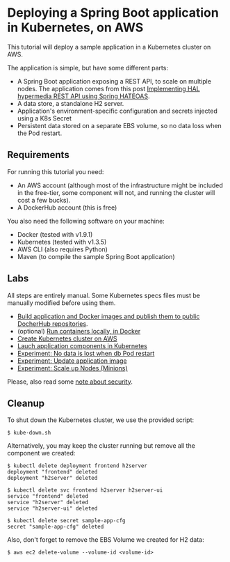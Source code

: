 # Deploying a Spring Boot application in Kubernetes, on AWS

This tutorial will deploy a sample application in a Kubernetes cluster on AWS.

The application is simple, but have some different parts:
- A Spring Boot application exposing a REST API, to scale on multiple nodes. The application comes from this post [Implementing HAL hypermedia REST API using Spring HATEOAS](https://opencredo.com/hal-hypermedia-api-spring-hateoas/).
- A data store, a standalone H2 server.
- Application's environment-specific configuration and secrets injected using a K8s Secret
- Persistent data stored on a separate EBS volume, so no data loss when the Pod restart.

## Requirements

For running this tutorial you need:

- An AWS account (although most of the infrastructure might be included in the free-tier, some component will not, and running the cluster will cost a few bucks).
- A DockerHub account (this is free)

You also need the following software on your machine:

- Docker (tested with v1.9.1)
- Kubernetes (tested with v1.3.5)
- AWS CLI (also requires Python)
- Maven (to compile the sample Spring Boot application)

## Labs

All steps are entirely manual. Some Kubernetes specs files must be manually modified before using them.

- [Build application and Docker images and publish them to public DocherHub repositories](docs/build-images.md).
- (optional) [Run containers locally, in Docker](docs/local-docker.md)
- [Create Kubernetes cluster on AWS](docs/k8s-cluster-aws.md)
- [Lauch application components in Kubernetes](docs/launch-application-components.md)
- [Experiment: No data is lost when db Pod restart](docs/experiment-persistent-data-volume.md)
- [Experiment: Update application image](docs/experiment-update-image.md)
- [Experiment: Scale up Nodes (Minions)](docs/scale-nodes.md)

Please, also read some [note about security](docs/notes-about-security.md).

## Cleanup

To shut down the Kubernetes cluster, we use the provided script:
```
$ kube-down.sh
```

Alternatively, you may keep the cluster running but remove all the component we created:
```
$ kubectl delete deployment frontend h2server
deployment "frontend" deleted
deployment "h2server" deleted

$ kubectl delete svc frontend h2server h2server-ui
service "frontend" deleted
service "h2server" deleted
service "h2server-ui" deleted

$ kubectl delete secret sample-app-cfg
secret "sample-app-cfg" deleted
```

Also, don't forget to remove the EBS Volume we created for H2 data:
```
$ aws ec2 delete-volume --volume-id <volume-id>
```
